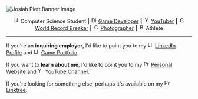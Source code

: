 ![Josiah Plett Banner Image](https://user-images.githubusercontent.com/65507438/182953399-c0e6de56-e5ab-4608-adcf-d2ec56a1d429.jpg)
<p align="center">
<a href="https://www.linkedin.com/in/josiahplett/"><img src="https://user-images.githubusercontent.com/65507438/182956438-1653ac5c-f478-4a73-81b6-618cd919aef8.png" alt="UW" height="16px"/></a> 
Computer Science Student <strong>|</strong> 
<a href="https://www.plett.dev/split-second"><img src="https://user-images.githubusercontent.com/65507438/182959738-a150e32f-2ea2-4fcb-abd1-41c6ae4d69d4.png" alt="Dino" height="16px"/></a> 
<a href="https://www.plett.dev/games">Game Developer</a> <strong>|</strong> 
<a href="https://www.youtube.com/josiahplett"><img src="https://user-images.githubusercontent.com/65507438/182969500-883fdf59-04df-468d-b827-96060feef662.png" alt="YT" height="16px"/></a> 
<a href="https://www.youtube.com/josiahplett">YouTuber</a> <strong>|</strong> 
<a href="https://youtu.be/euEsvBd13A8?t=190"><img src="https://user-images.githubusercontent.com/65507438/182959287-128f5ea5-680c-4540-bead-c68790775357.png" alt="GWR" height="16px"/></a> 
<a href="https://www.plett.dev/features">World Record Breaker</a> <strong>|</strong> 
<a href="https://www.plett.dev/photography"><img src="https://user-images.githubusercontent.com/65507438/182958267-e5bca3b2-4f28-47b1-bc44-6fce2a82b61f.png" alt="Camera" height="16px"/></a> 
<a href="https://www.plett.dev/photography">Photographer</a> <strong>|</strong> 
<img src="https://user-images.githubusercontent.com/65507438/182959868-c79db324-d184-497b-813c-94f0b68b00bd.png" alt="Badminton" height="16px"/> 
Athlete
</p>

---

If you're an **inquiring employer**, I'd like to point you to my <a href="https://www.linkedin.com/in/josiahplett/"><img src="https://user-images.githubusercontent.com/65507438/182967307-197669fc-b621-44a4-88d6-fb4cb874d8bd.png" alt="LI" height="16px"/></a> [LinkedIn Profile](https://www.linkedin.com/in/josiahplett/) and <a href="https://www.plett.dev/games"><img src="https://user-images.githubusercontent.com/65507438/182968445-33dd7453-cf61-4101-89a9-02a889ce3fc6.png" alt="LI" height="16px"/></a> [Game Portfolio](https://www.plett.dev/games).

If you want to **learn about me**, I'd like to point you to my <a href="https://www.plett.dev"><img src="https://user-images.githubusercontent.com/65507438/182969271-d4fea540-02d8-464f-8caf-1d54d2634e04.png" alt="Profile" height="16px"/></a> [Personal Website](https://www.plett.dev) and <a href="https://www.youtube.com/josiahplett"><img src="https://user-images.githubusercontent.com/65507438/182969500-883fdf59-04df-468d-b827-96060feef662.png" alt="YT" height="16px"/></a> [YouTube Channel](https://www.youtube.com/josiahplett).

If you're looking for something else, perhaps it's available on my <a href="[https://www.plett.dev](https://linktr.ee/josiahplett)"><img src="https://user-images.githubusercontent.com/65507438/182969828-c7d4e9bf-b957-4751-bb91-0b5bd1bb93c6.png" alt="Profile" height="16px"/></a> [Linktree](https://linktr.ee/josiahplett).



<!-- Not sure if I'll add more to this. This seems quite apt. -->
